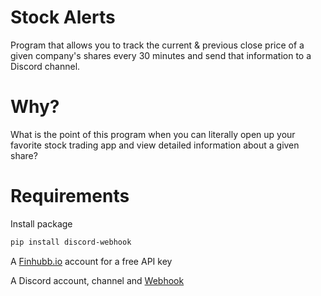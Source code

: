 # Stock Alerts
Program that allows you to track the current & previous close price of a given company's shares every 30 minutes and send that information to a Discord channel.

# Why?
What is the point of this program when you can literally open up your favorite stock trading app and view detailed information about a given share? 

# Requirements
Install package
```sh
pip install discord-webhook
```

A [Finhubb.io](https://finnhub.io/) account for a free API key

A Discord account, channel and [Webhook](https://support.discord.com/hc/en-us/articles/228383668-Intro-to-Webhooks)
